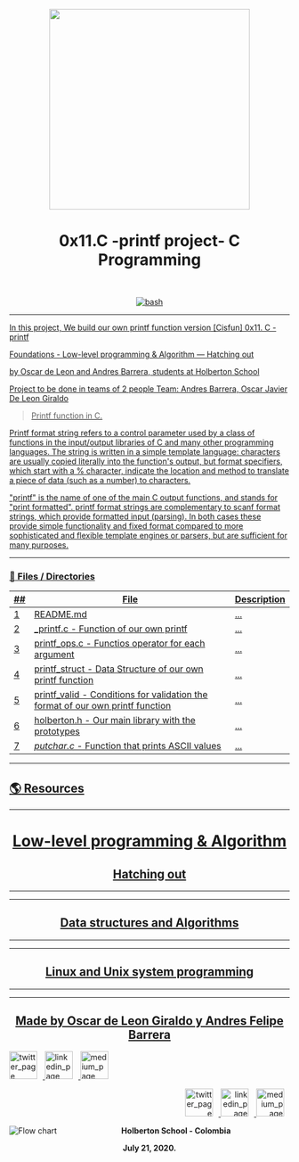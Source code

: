 <p align="center">
  <img src="https://www.holbertonschool.com/holberton-logo.png" width="360"/>
 <h1 align="center">0x11.C -printf project- C Programming</h1>
 <br>
 <p align="center">
    <a href="https://github.com/ellerbrock/open-source-badges/">
        <img alt="bash" src="https://badges.frapsoft.com/bash/v1/bash.png?v=103" target="_blank" />
 </p>
</p>

--- 
In this project, We build  our own printf function version  [Cisfun]
0x11. C - printf

Foundations - Low-level programming & Algorithm ― Hatching out

by Oscar de Leon and Andres Barrera, students at Holberton School

Project to be done in teams of 2 people  Team: Andres Barrera, Oscar Javier De Leon Giraldo 


> Printf function in C.

Printf format string refers to a control parameter used by a class of functions in the input/output libraries of C and many other programming languages. The string is written in a simple template language: characters are usually copied literally into the function's output, but format specifiers, which start with a % character, indicate the location and method to translate a piece of data (such as a number) to characters.

"printf" is the name of one of the main C output functions, and stands for "print formatted". printf format strings are complementary to scanf format strings, which provide formatted input (parsing). In both cases these provide simple functionality and fixed format compared to more sophisticated and flexible template engines or parsers, but are sufficient for many purposes.


---
### :file_folder: Files / Directories 

##|File|Description
---|---|---
1|[README.md](./README.md)|...
2|[_printf.c - Function of our own printf ](./0x00-hello_world)|...
3|[printf_ops.c - Functios operator for each argument](./0x01-variables_if_else_while)|...
4|[printf_struct - Data Structure of our own printf function ](./0x02-functions_nested_loops)|...
5|[printf_valid - Conditions for validation the format of our own printf function ](./0x03._debugging )|...
6|[holberton.h - Our main library with the prototypes ](./0x00-vagrant)|...
7|[_putchar.c_ - Function that prints ASCII values ](./0x05-pointers_arrays_strings)|...
---
## :earth_americas: Resources  
---

<h1 align="center">Low-level programming & Algorithm </h1>

<h2 align="center">Hatching out </h2>

---
---

<h2 align="center">Data structures and Algorithms </h2>

---
---

<h2 align="center">Linux and Unix system programming </h2>

---
---
<p align="left">
    <h2 align="center">Made by Oscar de Leon Giraldo y Andres Felipe Barrera</h2>
      <p align="left">
        <a href="https://twitter.com/codesectest" target="_blank">
            <img alt="twitter_page" src="https://github.com/gedafu/readme-template/blob/master/images/twitter.png" style="float: center; margin-right: 10px" height="50" width="50">
        </a>
        <a href="https://www.linkedin.com/in/andresbpulido/" target="_blank">
            <img alt="linkedin_page" src="https://github.com/gedafu/readme-template/blob/master/images/linkedin.png" style="float: center; margin-right: 10px" height="50"  width="50">
        </a>
        <a href="https://medium.com/@andres.bpulido" target="_blank">
            <img alt="medium_page" src="https://github.com/gedafu/readme-template/blob/master/images/medium.png" style="float: center; margin-right: 10px" height="50" width="50">
        </a>
		<p align="right">
        <a href="https://twitter.com/codesectest" target="_blank">
            <img alt="twitter_page" src="https://github.com/gedafu/readme-template/blob/master/images/twitter.png" style="float: center; margin-right: 10px" height="50" width="50">
        </a>
        <a href="https://www.linkedin.com/in/andresbpulido/" target="_blank">
            <img alt="linkedin_page" src="https://github.com/gedafu/readme-template/blob/master/images/linkedin.png" style="float: center; margin-right: 10px" height="50"  width="50">
        </a>
        <a href="https://medium.com/@andres.bpulido" target="_blank">
            <img alt="medium_page" src="https://github.com/gedafu/readme-template/blob/master/images/medium.png" style="float: center; margin-right: 10px" height="50" width="50">
        </a>
      </p>
</p>

<p align="center">
   <img src="https://www.holbertonschool.com/holberton-logo.png"
     alt="Flow chart"
     style="float: left; margin-right: 10px;">
</p>
<p align="center">
<b>Holberton School - Colombia<b><br>
</p>
<p align="center">
<b>July 21, 2020.<b>
</p>